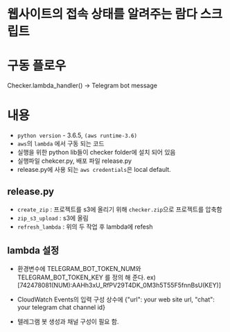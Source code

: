 # 웹사이트의 접속 상태를 알려주는 람다 스크립트

# 구동 플로우
Checker.lambda_handler() -> Telegram bot message

# 내용
* `python version` - 3.6.5, `(aws runtime-3.6)`
* `aws`의 `lambda` 에서 구동 되는 코드
* 실행을 위한 python lib들이 checker folder에 설치 되어 있음
* 실행파일 chekcer.py, 배포 파일 release.py
* release.py에 사용 되는 `aws credentials`은 local default.

## release.py
* `create_zip` : 프로젝트를 s3에 올리기 위해 `checker.zip`으로 프로젝트를 압축함
* `zip_s3_upload` : s3에 올림
* `refresh_lambda` : 위의 두 작업 후 lambda에 refesh

## lambda 설정
* 환경변수에 TELEGRAM_BOT_TOKEN_NUM와 TELEGRAM_BOT_TOKEN_KEY 를 정의 해 준다.
ex) [742478081(NUM):AAHh3xU_RfPV29T4DK_0M3h5T55F5fnnBsU(KEY)]

* CloudWatch Events의 입력 구성 상수에 {"url": your web site url, "chat": your telegram chat channel id}

* 텔레그램 봇 생성과 채널 구성이 필요 함.
